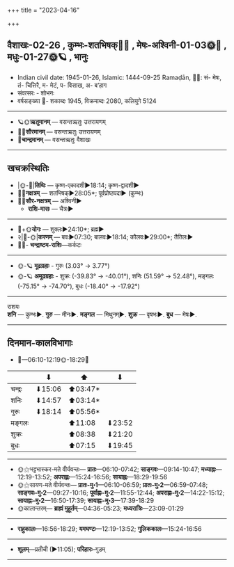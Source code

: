 +++
title = "2023-04-16"

+++
## वैशाखः-02-26  ,  कुम्भः-शतभिषक्🌛🌌  ,  मेषः-अश्विनी-01-03🌞🌌  ,  मधुः-01-27🌞🪐  ,  भानुः
- Indian civil date: 1945-01-26, Islamic: 1444-09-25 Ramaḍān, 🌌🌞: सं- मेषः, तं- चित्तिरै, म- मेटं, प- विसाख, अ- ब’हाग
- संवत्सरः - शोभनः
- वर्षसङ्ख्या 🌛- शकाब्दः 1945, विक्रमाब्दः 2080, कलियुगे 5124
___________________
- 🪐🌞**ऋतुमानम्** — वसन्तऋतुः उत्तरायणम्
- 🌌🌞**सौरमानम्** — वसन्तऋतुः उत्तरायणम्
- 🌛**चान्द्रमानम्** — वसन्तऋतुः वैशाखः
___________________


## खचक्रस्थितिः
- |🌞-🌛|**तिथिः** — कृष्ण-एकादशी►18:14; कृष्ण-द्वादशी►  
- 🌌🌛**नक्षत्रम्** — शतभिषक्►28:05*; पूर्वप्रोष्ठपदा► (कुम्भः)  
- 🌌🌞**सौर-नक्षत्रम्** — अश्विनी►  
  - **राशि-मासः** — चैत्रः► 
___________________
- 🌛+🌞**योगः** — शुक्लः►24:10*; ब्रह्म►  
- २|🌛-🌞|**करणम्** — बवः►07:30; बालवः►18:14; कौलवः►29:00*; तैतिलः►  
- 🌌🌛- **चन्द्राष्टम-राशिः**—कर्कटः  
___________________
- 🌞-🪐 **मूढग्रहाः** - गुरुः (3.03° → 3.77°)
- 🌞-🪐 **अमूढग्रहाः** - शुक्रः (-39.83° → -40.01°), शनिः (51.59° → 52.48°), मङ्गलः (-75.15° → -74.70°), बुधः (-18.40° → -17.92°)
___________________
राशयः  
**शनि** — कुम्भः►. **गुरु** — मीनः►. **मङ्गल** — मिथुनम्►. **शुक्र** — वृषभः►. **बुध** — मेषः►. 
___________________


## दिनमान-कालविभागाः
- 🌅—06:10-12:19🌞-18:29🌇  

|      |⬇     |⬆     |⬇     |
|------|-----|-----|------|
|चन्द्रः|⬇15:06 |⬆03:47*|     |
|शनिः   |⬇14:57 |⬆03:14*|     |
|गुरुः  |⬇18:14 |⬆05:56*|     |
|मङ्गलः |     |⬆11:08 |⬇23:52 |
|शुक्रः |     |⬆08:38 |⬇21:20 |
|बुधः   |     |⬆07:15 |⬇19:45 |
___________________
- 🌞⚝भट्टभास्कर-मते वीर्यवन्तः— **प्रातः**—06:10-07:42; **साङ्गवः**—09:14-10:47; **मध्याह्नः**—12:19-13:52; **अपराह्णः**—15:24-16:56; **सायाह्नः**—18:29-19:56  
- 🌞⚝सायण-मते वीर्यवन्तः— **प्रातः-मु॰1**—06:10-06:59; **प्रातः-मु॰2**—06:59-07:48; **साङ्गवः-मु॰2**—09:27-10:16; **पूर्वाह्णः-मु॰2**—11:55-12:44; **अपराह्णः-मु॰2**—14:22-15:12; **सायाह्नः-मु॰2**—16:50-17:39; **सायाह्नः-मु॰3**—17:39-18:29  
- 🌞कालान्तरम्— **ब्राह्मं मुहूर्तम्**—04:36-05:23; **मध्यरात्रिः**—23:09-01:29  
___________________
- **राहुकालः**—16:56-18:29; **यमघण्टः**—12:19-13:52; **गुलिककालः**—15:24-16:56  
___________________
- **शूलम्**—प्रतीची (►11:05); **परिहारः**–गुडम्  
___________________
